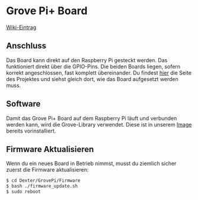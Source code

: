 # Grove Pi+ Board

[Wiki-Eintrag](https://wiki.seeedstudio.com/GrovePi_Plus/)

## Anschluss
Das Board kann direkt auf den Raspberry Pi gesteckt werden.
Das funktioniert direkt über die GPIO-Pins. Die beiden Boards liegen, sofern korrekt angeschlossen, fast komplett übereinander.
Du findest [hier](https://wiki.seeedstudio.com/GrovePi_Plus/) die Seite des Projektes und siehst gleich dort, wie das Board aufgesetzt werden muss.

## Software
Damit das Grove Pi+ Board auf dem Raspberry Pi läuft und verbunden werden kann,
wird die Grove-Library verwendet. Diese ist in unserem [Image](../README.md#raspbian) bereits vorinstalliert.

## Firmware Aktualisieren
Wenn du ein neues Board in Betrieb nimmst, musst du ziemlich sicher zuerst die Firmware aktualisieren:

```bash
$ cd Dexter/GrovePi/Firmware
$ bash ./firmware_update.sh
$ sudo reboot
```